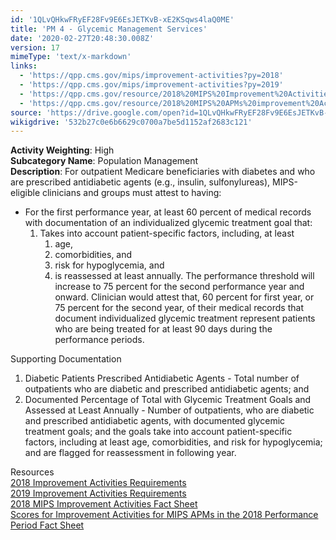 ```yaml
---
id: '1QLvQHkwFRyEF28Fv9E6EsJETKvB-xE2KSqws4laQ0ME'
title: 'PM 4 - Glycemic Management Services'
date: '2020-02-27T20:48:30.008Z'
version: 17
mimeType: 'text/x-markdown'
links:
  - 'https://qpp.cms.gov/mips/improvement-activities?py=2018'
  - 'https://qpp.cms.gov/mips/improvement-activities?py=2019'
  - 'https://qpp.cms.gov/resource/2018%20MIPS%20Improvement%20Activities%20Fact%20Sheet'
  - 'https://qpp.cms.gov/resource/2018%20MIPS%20APMs%20improvement%20Activities%20scores%20fact%20sheet'
source: 'https://drive.google.com/open?id=1QLvQHkwFRyEF28Fv9E6EsJETKvB-xE2KSqws4laQ0ME'
wikigdrive: '532b27c0e6b6629c0700a7be5d1152af2683c121'
---
```





**Activity Weighting**: High  
**Subcategory Name**: Population Management  
**Description**: For outpatient Medicare beneficiaries with diabetes and who are prescribed antidiabetic agents (e.g., insulin, sulfonylureas), MIPS-eligible clinicians and groups must attest to having:
* For the first performance year, at least 60 percent of medical records with documentation of an individualized glycemic treatment goal that: 
   1. Takes into account patient-specific factors, including, at least 
      1. age, 
      2. comorbidities, and 
      3. risk for hypoglycemia, and
      4. is reassessed at least annually.
The performance threshold will increase to 75 percent for the second performance year and onward. Clinician would attest that, 60 percent for first year, or 75 percent for the second year, of their medical records that document individualized glycemic treatment represent patients who are being treated for at least 90 days during the performance periods.




Supporting Documentation
1. Diabetic Patients Prescribed Antidiabetic Agents - Total number of outpatients who are diabetic and prescribed antidiabetic agents; and 
2. Documented Percentage of Total with Glycemic Treatment Goals and Assessed at Least Annually - Number of outpatients, who are diabetic and prescribed antidiabetic agents, with documented glycemic treatment goals; and the goals take into account patient-specific factors, including at least age, comorbidities, and risk for hypoglycemia; and are flagged for reassessment in following year.




Resources  
[2018 Improvement Activities Requirements](https://qpp.cms.gov/mips/improvement-activities?py=2018)  
[2019 Improvement Activities Requirements](https://qpp.cms.gov/mips/improvement-activities?py=2019)  
[2018 MIPS Improvement Activities Fact Sheet](https://qpp.cms.gov/resource/2018%20MIPS%20Improvement%20Activities%20Fact%20Sheet)  
[Scores for Improvement Activities for MIPS APMs in the 2018 Performance Period Fact Sheet](https://qpp.cms.gov/resource/2018%20MIPS%20APMs%20improvement%20Activities%20scores%20fact%20sheet)
